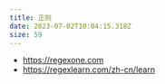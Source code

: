 ```yaml
---
title: 正则
date: 2023-07-02T10:04:15.318Z
size: 59
---
```

- https://regexone.com
- https://regexlearn.com/zh-cn/learn
